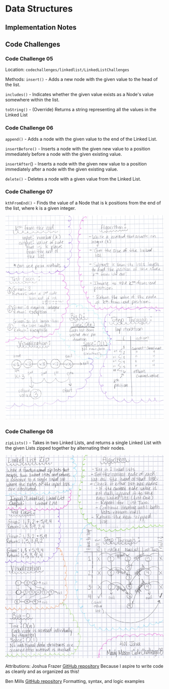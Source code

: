 # Data Structures

## Implementation Notes

## Code Challenges

### Code Challenge 05

Location: `codechallenges/linkedlist/LinkedListChallenges`

Methods:
`insert()` - Adds a new node with the given value to the head of the list.

`includes()` - Indicates whether the given value exists as a Node's value somewhere within the list.

`toString()` - (Override) Returns a string representing all the values in the Linked List

### Code Challenge 06

`append()` - Adds a node with the given value to the end of the Linked List.

`insertBefore()` - Inserts a node with the given new value to a position immediately before a node with the given existing value.

`insertAfter`() - Inserts a node with the given new value to a position immediately after a node with the given existing value.

`delete()` - Deletes a node with a given value from the Linked List.

### Code Challenge 07

`kthFromEnd()` - Finds the value of a Node that is k positions from the end of the list, where k is a given integer.

![kth From End Whiteboard](kth.jpg)

### Code Challenge 08

`zipLists()` - Takes in two Linked Lists, and returns a single Linked List with
the given Lists zipped together by alternating their nodes.

![zipLists Whiteboard](zipList.jpg)

Attributions:
Joshua Frazer
[GitHub repository](https://github.com/Frazmatic/data-structures-and-algorithms)
Because I aspire to write code as cleanly and as organized as this!

Ben Mills
[GitHub repository](https://github.com/akkanben/data-structures-and-algorithms/tree/main/java/datastructures/lib/src/main/java/datastructures/linkedlist)
Formatting, syntax, and logic examples
